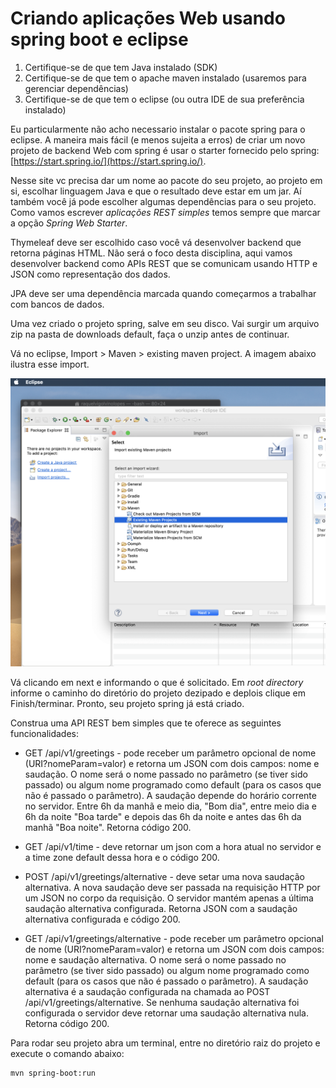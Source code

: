 # Criando aplicações Web usando spring boot e eclipse

1. Certifique-se de que tem Java instalado (SDK)
2. Certifique-se de que tem o apache maven instalado (usaremos para gerenciar dependências)
3. Certifique-se de que tem o eclipse (ou outra IDE de sua preferência instalado)

Eu particularmente não acho necessario instalar o pacote spring para o eclipse. A maneira mais fácil (e menos sujeita a erros) de criar um novo projeto de backend Web com spring é usar o starter fornecido pelo spring: [https://start.spring.io/](https://start.spring.io/).

Nesse site vc precisa dar um nome ao pacote do seu projeto, ao projeto em si, escolhar linguagem Java e que o resultado deve estar em um jar. Aí também você já pode escolher algumas dependências para o seu projeto. Como vamos escrever *aplicações REST simples* temos sempre que marcar a opção *Spring Web Starter*. 

Thymeleaf deve ser escolhido caso você vá desenvolver backend que retorna páginas HTML. Não será o foco desta disciplina, aqui vamos desenvolver backend como APIs REST que se comunicam usando HTTP e JSON como representação dos dados.

JPA deve ser uma dependência marcada quando começarmos a trabalhar com bancos de dados.

Uma vez criado o projeto spring, salve em seu disco. Vai surgir um arquivo zip na pasta de downloads default, faça o unzip antes de continuar. 

Vá no eclipse, Import > Maven > existing maven project. A imagem abaixo ilustra esse import.

![Importando o projeto spring criado no eclipse](imagens/importaMavenProject.png)

Vá clicando em next e informando o que é solicitado. Em _root directory_ informe o caminho do diretório do projeto dezipado e deplois clique em Finish/terminar. Pronto, seu projeto spring já está criado.

Construa uma API REST bem simples que te oferece as seguintes funcionalidades:

* GET /api/v1/greetings - pode receber um parâmetro opcional de nome (URI?nomeParam=valor) e retorna um JSON com dois campos: nome e saudação. O nome será o nome passado no parâmetro (se tiver sido passado) ou algum nome programado como default (para os casos que não é passado o parâmetro). A saudação depende do horário corrente no servidor. Entre 6h da manhã e meio dia, "Bom dia", entre meio dia e 6h da noite "Boa tarde" e depois das 6h da noite e antes das 6h da manhã "Boa noite". Retorna código 200.

* GET /api/v1/time - deve retornar um json com a hora atual no servidor e a time zone default dessa hora e o código 200.

* POST /api/v1/greetings/alternative - deve setar uma nova saudação alternativa. A nova saudação deve ser passada na requisição HTTP por um JSON no corpo da requisição. O servidor mantém apenas a última saudação alternativa configurada. Retorna JSON com a saudação alternativa configurada e código 200.

* GET /api/v1/greetings/alternative - pode receber um parâmetro opcional de nome (URI?nomeParam=valor) e retorna um JSON com dois campos: nome e saudação alternativa. O nome será o nome passado no parâmetro (se tiver sido passado) ou algum nome programado como default (para os casos que não é passado o parâmetro). A saudação alternativa é a saudação configurada na chamada ao POST /api/v1/greetings/alternative. Se nenhuma saudação alternativa foi configurada o servidor deve retornar uma saudação alternativa nula. Retorna código 200.

Para rodar seu projeto abra um terminal, entre no diretório raiz do projeto e execute o comando abaixo:
````
mvn spring-boot:run
````
